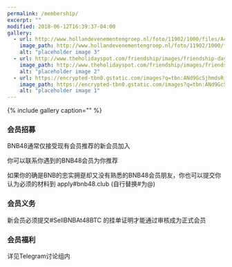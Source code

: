 ```yaml
---
permalink: /membership/
excerpt: ""
modified: 2018-06-12T16:39:37-04:00
gallery:
  - url: http://www.hollandevenementengroep.nl/foto/11902/1000/files/Accent%20Fotos/the_party.jpg
    image_path: http://www.hollandevenementengroep.nl/foto/11902/1000/files/Accent%20Fotos/the_party.jpg
    alt: "placeholder image 3"
  - url: http://www.theholidayspot.com/friendship/images/friendship-day-party-ideas.jpg
    image_path: http://www.theholidayspot.com/friendship/images/friendship-day-party-ideas.jpg
    alt: "placeholder image 2"
  - url: https://encrypted-tbn0.gstatic.com/images?q=tbn:ANd9GcSjhmdsR_D0eLIKyfzTgP5OpEBvFQpFXgrYVNvkyXnXbS7FEel6
    image_path: https://encrypted-tbn0.gstatic.com/images?q=tbn:ANd9GcSjhmdsR_D0eLIKyfzTgP5OpEBvFQpFXgrYVNvkyXnXbS7FEel6
    alt: "placeholder image 1"
---
```



{% include gallery caption="" %}



### 会员招募
BNB48通常仅接受现有会员推荐的新会员加入

你可以联系你遇到的BNB48会员为你推荐

如果你的确是BNB的忠实拥趸却又没有熟悉的BNB48会员朋友，你也可以提交你认为必须的材料到 apply#bnb48.club (自行替换#为@)

### 会员义务

新会员必须提交#SellBNBAt48BTC 的挂单证明才能通过审核成为正式会员

### 会员福利
详见Telegram讨论组内


